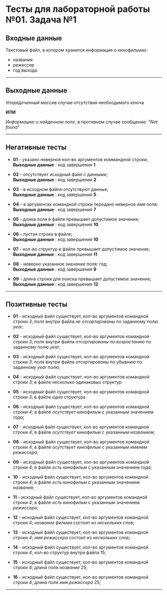# Тесты для лабораторной работы №01. Задача №1

## Входные данные

Текстовый файл, в котором хранится информация о кинофильмах: 
- названия 
- режессер 
- год выхода

---

## Выходные данные

*Упорядоченный массив* случае отсутствия необходимого ключа

__ИЛИ__

*Информацию о найденном поле*, в противном случае сообщение: *"Not found"*

---

## Негативные тесты

- __01__ - указано неверное кол-во аргументов коммандной строки;<br />
__Выходные данные__ : код завершения __1__
  
- __02__ - отсутствует исходный файл с данными;<br />
__Выходные данные__ : код завершения __2__
  
- __03__ - в исходном файле отсутствуют данные;<br />
__Выходные данные__ : код завершения __5__
  
- __04__ - в аргументах командной строки передано неверное имя поля;<br />
__Выходные данные__ : код завершения __7__

- __05__ - длина поля в файле превышает допустимое значение;<br />
__Выходные данные__ : код завершения __10__

- __06__ - пустая строка в файле;<br />
__Выходные данные__ : код завершения __10__

- __07__ - кол-во структур в файле превышает допустимое значение;<br />
__Выходные данные__ : код завершения __11__

- __08__ - неверно указанное значение поля: год;<br />
__Выходные данные__ : код завершения __9__

- __09__ - длина строки для поиска превышает допустимое значение;<br />
__Выходные данные__ : код завершения __12__

---

## Позитивные тесты

- __01__ - исходный файл существует, кол-во аргументов командной строки _3_; поля внутри файла _не отсортированы_ по заданному полю _year_;

- __02__ - исходный файл существует, кол-во аргументов командной строки _3_; поля внутри файла _отсортированы по возрастанию_ по заданному полю _year_; 

- __03__ - исходный файл существует, кол-во аргументов командной строки _3_; поля внутри файла _отсортированы_ по убывнию по заданному _year_ полю;

- __04__ - исходный файл существует, кол-во аргументов командной строки _3_; в файле несколько одинаковых структур

- __05__ - исходный файл существует, кол-во аргументов командной строки _3_; в файле _одна_ структура
  
- __06__ - исходный файл существует, кол-во аргументов командной строки _4_; в файле _осутствует_ кинофильм с указанным значением _года_;

- __07__ - исходный файл существует, кол-во аргументов командной строки _4_; в файле _осутствует_ кинофильм с указанным _названием_;

- __08__ - исходный файл существует, кол-во аргументов командной строки _4_; в файле _осутствует_ кинофильм с указанным именем _режиссера_;
  
- __09__ - исходный файл существует, кол-во аргументов командной строки _4_; в файле _есть_ кинофильм с указанным значением _года_;

- __10__ - исходный файл существует, кол-во аргументов командной строки _4_; в файле _есть_ кинофильм с указанным значением _названия_;

- __11__ - исходный файл существует, кол-во аргументов командной строки _4_; в файле _есть_ кинофильм с указанным значением _режиссера_;

- __12__ - исходный файл существует, кол-во аргументов командной строки _4_; _название фильма_ состоит из _нескольких слов_;

- __13__ - исходный файл существует, кол-во аргументов командной строки _4_; _имя режиссера_ состоит из _нескольких слов_;
  
- __14__ - исходный файл существует, кол-во аргументов командной строки _4_; кол-во структур внутри файла 15;

- __15__ - исходный файл существует, кол-во аргументов командной строки _4_; длина поля _название_ 25;
  
- __16__ - исходный файл существует, кол-во аргументов командной строки _4_; длина поля _имя режиссера_ 25;
  
---
